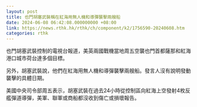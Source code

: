 ```yaml
---
layout: post
title: 也門胡塞武裝稱在紅海用無人機和導彈襲擊兩艘船
date: 2024-06-08 06:42:08.000000000 +08:00
link: https://news.rthk.hk/rthk/ch/component/k2/1756590-20240608.htm
categories: rthk
---
```


也門胡塞武裝控制的電視台報道，美英兩國戰機當地周五空襲也門首都薩那和紅海港口城市荷台達多個目標。

另外，胡塞武裝說，他們在紅海用無人機和導彈襲擊兩艘船。發言人沒有說明發動襲擊的具體日期。

美國中央司令部周五表示，胡塞武裝在過去24小時從控制區向紅海上空發射4枚反艦彈道導彈，美軍、聯軍或商船都沒收到傷亡或損壞報告。
